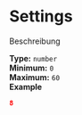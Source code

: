 # Settings

Beschreibung


**Type:** `number`<br/>
**Minimum:** `0`<br/>
**Maximum:** `60`<br/>
**Example**

```json
8
```


